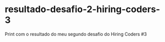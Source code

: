 # resultado-desafio-2-hiring-coders-3
Print com o resultado do meu segundo desafio do Hiring Coders #3
